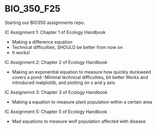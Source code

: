# BIO_350_F25

Starting our BIO350 assignments repo.

IC Assignment 1: Chapter 1 of Ecology Handbook
- Making a difference equation
- Technical difficulties, SHOULD be better from now on
- It works!

IC Assignment 2: Chapter 2 of Ecology Handbook
- Making an exponential equation to measure how quickly duckweed covers a pond
-Minimal technical difficulties, bit better
Works and introduced matplotlib, and plotting on x and y axis

IC Assignemnt 3: Chapter 3 of Ecology Handbook
- Making a equation to measure plant population within a certain area

IC Assignment 5: Chapter 5 of Ecology Handbook
- Mad equations to measure wolf population affected with disease
